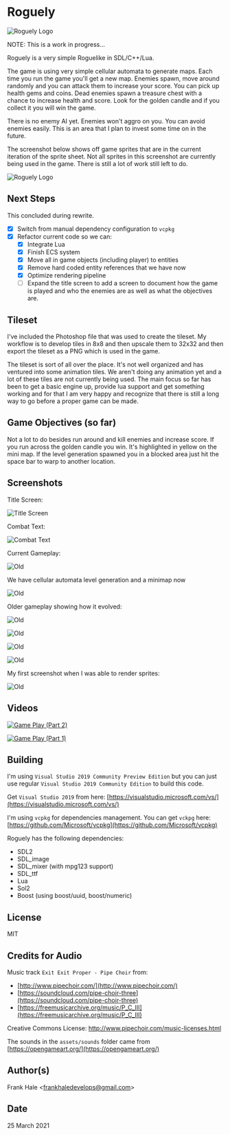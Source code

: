 # Roguely

![Roguely Logo](assets/roguely-logo.png)

NOTE: This is a work in progress...

Roguely is a very simple Roguelike in SDL/C++/Lua.

The game is using very simple cellular automata to generate maps. Each time you
run the game you'll get a new map. Enemies spawn, move around randomly and you
can attack them to increase your score. You can pick up health gems and coins.
Dead enemies spawn a treasure chest with a chance to increase health and score.
Look for the golden candle and if you collect it you will win the game.

There is no enemy AI yet. Enemies won't aggro on you. You can avoid enemies
easily. This is an area that I plan to invest some time on in the future.

The screenshot below shows off game sprites that are in the current iteration
of the sprite sheet. Not all sprites in this screenshot are currently being used
in the game. There is still a lot of work still left to do.

![Roguely Logo](screenshots/sprite-sandbox.png)
## Next Steps

This concluded during rewrite.

- [x] Switch from manual dependency configuration to `vcpkg`
- [x] Refactor current code so we can:
  - [x] Integrate Lua
  - [x] Finish ECS system
  - [x] Move all in game objects (including player) to entities
  - [x] Remove hard coded entity references that we have now
  - [x] Optimize rendering pipeline
  - [ ] Expand the title screen to add a screen to document how the game is played and who the enemies are as well as what the objectives are.

## Tileset

I've included the Photoshop file that was used to create the tileset. My
workflow is to develop tiles in 8x8 and then upscale them to 32x32 and then
export the tileset as a PNG which is used in the game.

The tileset is sort of all over the place. It's not well organized and has
ventured into some animation tiles. We aren't doing any animation yet and a lot
of these tiles are not currently being used. The main focus so far has been to
get a basic engine up, provide lua support and get something working and for
that I am very happy and recognize that there is still a long way to go before
a proper game can be made.

## Game Objectives (so far)

Not a lot to do besides run around and kill enemies and increase score. If you
run across the golden candle you win. It's highlighted in yellow on the mini
map. If the level generation spawned you in a blocked area just hit the space
bar to warp to another location.

## Screenshots

Title Screen:

![Title Screen](screenshots/title-screen.png)

Combat Text:

![Combat Text](screenshots/combat-text.png)

Current Gameplay:

![Old](screenshots/seventh.png)

We have cellular automata level generation and a minimap now

![Old](screenshots/sixth.png)

Older gameplay showing how it evolved:

![Old](screenshots/fifth.png)

![Old](screenshots/fourth.png)

![Old](screenshots/third.png)

![Old](screenshots/second.png)

My first screenshot when I was able to render sprites:

![Old](screenshots/first.png)

## Videos

[![Game Play (Part 2)](https://img.youtube.com/vi/Bs1GXWLNYok/0.jpg)](https://www.youtube.com/watch?v=Bs1GXWLNYok)

[![Game Play (Part 1)](https://img.youtube.com/vi/IOBuFlfgCSE/0.jpg)](https://www.youtube.com/watch?v=IOBuFlfgCSE)

## Building

I'm using `Visual Studio 2019 Community Preview Edition` but you can just use
regular `Visual Studio 2019 Community Edition` to build this code.

Get `Visual Studio 2019` from here: [https://visualstudio.microsoft.com/vs/](https://visualstudio.microsoft.com/vs/)

I'm using `vcpkg` for dependencies management. You can get `vckpg` here: [https://github.com/Microsoft/vcpkg](https://github.com/Microsoft/vcpkg)

Roguely has the following dependencies:

- SDL2
- SDL_image
- SDL_mixer (with mpg123 support)
- SDL_ttf
- Lua
- Sol2
- Boost (using boost/uuid, boost/numeric)

## License

MIT

## Credits for Audio

Music track `Exit Exit Proper - Pipe Choir` from:

- [http://www.pipechoir.com/](http://www.pipechoir.com/)
- [https://soundcloud.com/pipe-choir-three](https://soundcloud.com/pipe-choir-three)
- [https://freemusicarchive.org/music/P_C_III](https://freemusicarchive.org/music/P_C_III)

Creative Commons License: http://www.pipechoir.com/music-licenses.html

The sounds in the `assets/sounds` folder came from [https://opengameart.org/](https://opengameart.org/)

## Author(s)

Frank Hale &lt;frankhaledevelops@gmail.com&gt;

## Date

25 March 2021
